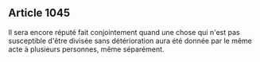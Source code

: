 Article 1045
----
Il sera encore réputé fait conjointement quand une chose qui n'est pas
susceptible d'être divisée sans détérioration aura été donnée par le même acte à
plusieurs personnes, même séparément.
